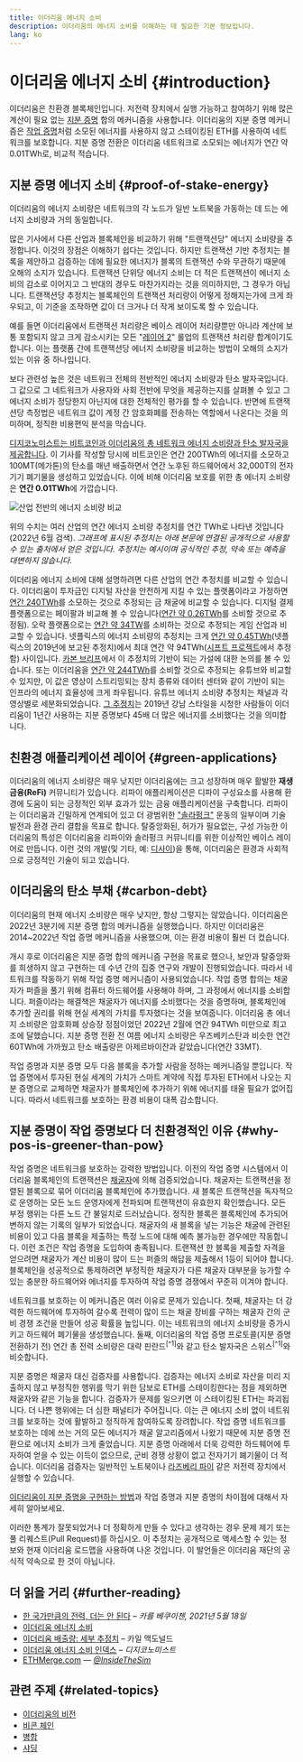 ```yaml
---
title: 이더리움 에너지 소비
description: 이더리움의 에너지 소비를 이해하는 데 필요한 기본 정보입니다.
lang: ko
---
```


# 이더리움 에너지 소비 {#introduction}

이더리움은 친환경 블록체인입니다. 저전력 장치에서 실행 가능하고 참여하기 위해 많은 계산이 필요 없는 [지분 증명](/developers/docs/consensus-mechanisms/pos) 합의 메커니즘을 사용합니다. 이더리움의 지분 증명 메커니즘은 [작업 증명](/developers/docs/consensus-mechanisms/pos)처럼 소모된 에너지를 사용하지 않고 스테이킹된 ETH를 사용하여 네트워크를 보호합니다. 지분 증명 전환은 이더리움 네트워크로 소모되는 에너지가 연간 약 0.01TWh로, 비교적 적습니다.

## 지분 증명 에너지 소비 {#proof-of-stake-energy}

이더리움의 에너지 소비량은 네트워크의 각 노드가 일반 노트북을 가동하는 데 드는 에너지 소비량과 거의 동일합니다.

많은 기사에서 다른 산업과 블록체인을 비교하기 위해 "트랜잭션당" 에너지 소비량을 추정합니다. 이것의 장점은 이해하기 쉽다는 것입니다. 하지만 트랜잭션 기반 추정치는 블록을 제안하고 검증하는 데에 필요한 에너지가 블록의 트랜잭션 수와 무관하기 때문에 오해의 소지가 있습니다. 트랜잭션 단위당 에너지 소비는 더 적은 트랜잭션이 에너지 소비의 감소로 이어지고 그 반대의 경우도 마찬가지라는 것을 의미하지만, 그 경우가 아닙니다. 트랜잭션당 추정치는 블록체인의 트랜잭션 처리량이 어떻게 정해지는가에 크게 좌우되고, 이 기준을 조작하면 값이 더 크거나 더 작게 보이도록 할 수 있습니다.

예를 들면 이더리움에서 트랜잭션 처리량은 베이스 레이어 처리량뿐만 아니라 계산에 보통 포함되지 않고 크게 감소시키는 모든 "[레이어 2](/layer-2/)" 롤업의 트랜잭션 처리량 합계이기도 합니다. 이는 플랫폼 간에 트랜잭션당 에너지 소비량을 비교하는 방법이 오해의 소지가 있는 이유 중 하나입니다.

보다 관련성 높은 것은 네트워크 전체의 전반적인 에너지 소비량과 탄소 발자국입니다. 그 값으로 그 네트워크가 사용자와 사회 전반에 무엇을 제공하는지를 살펴볼 수 있고 그 에너지 소비가 정당한지 아닌지에 대한 전체적인 평가를 할 수 있습니다. 반면에 트랜잭션당 측정법은 네트워크 값이 계정 간 암호화폐를 전송하는 역할에서 나온다는 것을 의미하며, 정직한 비용편익 분석을 막습니다.

[디지코노미스트는 비트코인과 이더리움의 총 네트워크 에너지 소비량과 탄소 발자국을 제공합니다](https://digiconomist.net/ethereum-energy-consumption). 이 기사를 작성할 당시에 비트코인은 연간 200TWh의 에너지를 소모하고 100MT(메가톤)의 탄소를 매년 배출하면서 연간 노후된 하드웨어에서 32,000T의 전자기기 폐기물을 생성하고 있었습니다. 이에 비해 이더리움 보호를 위한 총 에너지 소비량은 **연간 0.01TWh**에 가깝습니다.

![산업 전반의 에너지 소비량 비교](./energy.png)

위의 수치는 여러 산업의 연간 에너지 소비량 추정치를 연간 TWh로 나타낸 것입니다(2022년 6월 검색). _그래프에 표시된 추정치는 아래 본문에 연결된 공개적으로 사용할 수 있는 출처에서 얻은 것입니다. 추정치는 예시이며 공식적인 추정, 약속 또는 예측을 대변하지 않습니다._

이더리움 에너지 소비에 대해 설명하려면 다른 산업의 연간 추정치를 비교할 수 있습니다. 이더리움이 투자금인 디지털 자산을 안전하게 지킬 수 있는 플랫폼이라고 가정하면 [연간 240TWh](https://www.kitco.com/news/2021-05-17/Gold-s-energy-consumption-doubles-that-of-bitcoin-Galaxy-Digital.html)를 소모하는 것으로 추정되는 금 채굴에 비교할 수 있습니다. 디지털 결제 플랫폼으로는 페이팔과 비교해 볼 수 있습니다([연간 약 0.26TWh](https://app.impaakt.com/analyses/paypal-consumed-264100-mwh-of-energy-in-2020-24-from-non-renewable-sources-27261)를 소비할 것으로 추정됨). 오락 플랫폼으로는 [연간 약 34TW](https://www.researchgate.net/publication/336909520_Toward_Greener_Gaming_Estimating_National_Energy_Use_and_Energy_Efficiency_Potential)를 소비하는 것으로 추정되는 게임 산업과 비교할 수 있습니다. 넷플릭스의 에너지 소비량의 추정치는 크게 [연간 약 0.45TWh](https://s22.q4cdn.com/959853165/files/doc_downloads/2020/02/0220_Netflix_EnvironmentalSocialGovernanceReport_FINAL.pdf)(넷플릭스의 2019년에 보고된 추정치)에서 최대 연간 약 94TWh([시프트 프로젝트](https://theshiftproject.org/en/article/unsustainable-use-online-video/)에서 추정함) 사이입니다. [카본 브리프](https://www.carbonbrief.org/factcheck-what-is-the-carbon-footprint-of-streaming-video-on-netflix)에서 이 추정치의 기반이 되는 가설에 대한 논의를 볼 수 있습니다. 또는 이더리움을 [연간 약 244TWh](https://thefactsource.com/how-much-electricity-does-youtube-use/)를 소비할 것으로 추정되는 유튜브와 비교할 수 있지만, 이 값은 영상이 스트리밍되는 장치 종류와 데이터 센터와 같이 기반이 되는 인프라의 에너지 효율성에 크게 좌우됩니다. 유튜브 에너지 소비량 추정치는 채널과 각 영상별로 세분화되었습니다. [그 추정치](https://thefactsource.com/how-much-electricity-does-youtube-use/)는 2019년 강남 스타일을 시청한 사람들이 이더리움이 1년간 사용하는 지분 증명보다 45배 더 많은 에너지를 소비했다는 것을 의미합니다.

## 친환경 애플리케이션 레이어 {#green-applications}

이더리움의 에너지 소비량은 매우 낮지만 이더리움에는 크고 성장하며 매우 활발한 **재생 금융(ReFi)** 커뮤니티가 있습니다. 리파이 애플리케이션은 디파이 구성요소를 사용해 환경에 도움이 되는 긍정적인 외부 효과가 있는 금융 애플리케이션을 구축합니다. 리파이는 이더리움과 긴밀하게 연계되어 있고 더 광범위한 ["솔라펑크"](https://en.wikipedia.org/wiki/Solarpunk) 운동의 일부이며 기술 발전과 환경 관리 결합을 목표로 합니다. 탈중앙화된, 허가가 필요없는, 구성 가능한 이더리움의 특성은 이더리움을 리파이와 솔라펑크 커뮤니티를 위한 이상적인 베이스 레이어로 만듭니다. 이런 것의 개발(및 기타, 예: [디사이](/desci/))을 통해, 이더리움은 환경과 사회적으로 긍정적인 기술이 되고 있습니다.

## 이더리움의 탄소 부채 {#carbon-debt}

이더리움의 현재 에너지 소비량은 매우 낮지만, 항상 그렇지는 않았습니다. 이더리움은 2022년 3분기에 지분 증명 합의 메커니즘을 실행했습니다. 하지만 이더리움은 2014~2022년 작업 증명 메커니즘을 사용했으며, 이는 환경 비용이 훨씬 더 컸습니다.

개시 후로 이더리움은 지분 증명 합의 메커니즘 구현을 목표로 했으나, 보안과 탈중앙화를 희생하지 않고 구현하는 데 수년 간의 집중 연구와 개발이 진행되었습니다. 따라서 네트워크를 작동하기 위해 작업 증명 메커니즘이 사용되었습니다. 작업 증명 합의는 채굴자가 퍼즐을 풀기 위해 컴퓨터 하드웨어를 사용해야 하며, 그 과정에서 에너지를 소비합니다. 퍼즐이라는 해결책은 채굴자가 에너지를 소비했다는 것을 증명하며, 블록체인에 추가할 권리를 위해 현실 세계의 가치를 투자했다는 것을 보여줍니다. 이더리움 총 에너지 소비량은 암호화폐 상승장 정점이었던 2022년 2월에 연간 94TWh 미만으로 최고조에 달했습니다. 지분 증명 전환 전 여름 에너지 소비량은 우즈베키스탄과 비슷한 연간 60TWh에 가까웠고 탄소 배출량은 아제르바이잔과 같았습니다(연간 33MT).

작업 증명과 지분 증명 모두 다음 블록을 추가할 사람을 정하는 메커니즘일 뿐입니다. 작업 증명에서 투자된 현실 세계의 가치가 스마트 계약에 직접 투자된 ETH에서 나오는 지분 증명으로 교체하면 채굴자가 블록체인에 추가하기 위해 에너지를 태울 필요가 없어집니다. 따라서 네트워크를 보호하는 환경 비용이 대폭 감소합니다.

## 지분 증명이 작업 증명보다 더 친환경적인 이유 {#why-pos-is-greener-than-pow}

작업 증명은 네트워크를 보호하는 강력한 방법입니다. 이전의 작업 증명 시스템에서 이더리움 블록체인의 트랜잭션은 [채굴자](/developers/docs/consensus-mechanisms/pow/mining)에 의해 검증되었습니다. 채굴자는 트랜잭션을 정렬된 블록으로 묶어 이더리움 블록체인에 추가했습니다. 새 블록은 트랜잭션을 독자적으로 운영하는 모든 노드 운영자에게 전파되며 트랜잭션이 유효한지 확인했습니다. 모든 부정 행위는 다른 노드 간 불일치로 드러났습니다. 정직한 블록은 블록체인에 추가되어 변하지 않는 기록의 일부가 되었습니다. 채굴자의 새 블록을 넣는 기능은 채굴에 관련된 비용이 있고 다음 블록을 제출하는 특정 노드에 대해 예측 불가능한 경우에만 작동합니다. 이런 조건은 작업 증명을 도입하여 충족됩니다. 트랜잭션 한 블록을 제출할 자격을 얻으려면 채굴자가 계산 비용이 많이 드는 퍼즐의 해답을 제출해서 1등이 되어야 합니다. 블록체인을 성공적으로 통제하려면 부정직한 채굴자가 다른 채굴자 대부분을 능가할 수 있는 충분한 하드웨어와 에너지를 투자하여 작업 증명 경쟁에서 꾸준히 이겨야 합니다.

네트워크를 보호하는 이 메커니즘은 여러 이유로 문제가 있습니다. 첫째, 채굴자는 더 강력한 하드웨어에 투자하여 갈수록 전력이 많이 드는 채굴 장비를 구하는 채굴자 간의 군비 경쟁 조건을 만들어 성공 확률을 높입니다. 이는 네트워크의 에너지 소비량을 증가시키고 하드웨어 폐기물을 생성했습니다. 둘째, 이더리움의 작업 증명 프로토콜(지분 증명 전환하기 전) 연간 총 전력 소비량은 대략 핀란드<sup>[^1]</sup>와 같고 탄소 발자국은 스위스<sup>[^1]</sup>와 비슷합니다.

지분 증명은 채굴자 대신 검증자를 사용합니다. 검증자는 에너지 소비로 자산을 미리 지출하지 않고 부정직한 행위를 막기 위한 담보로 ETH를 스테이킹한다는 점을 제외하면 채굴자와 같은 기능을 합니다. 검증자가 문제를 일으키면 이 스테이킹된 ETH는 파괴됩니다. 더 나쁜 행위에는 더 심한 패널티가 주어집니다. 이는 큰 에너지 소비 없이 네트워크를 보호하는 것에 활발하고 정직하게 참여하도록 장려합니다. 작업 증명 네트워크를 보호하는 데에 쓰는 거의 모든 에너지가 채굴 알고리즘에서 나왔기 때문에 지분 증명 전환으로 에너지 소비가 크게 줄었습니다. 지분 증명 아래에서 더욱 강력한 하드웨어에 투자하여 얻을 수 있는 이득이 없으므로, 군비 경쟁 상황이 없고 전자기기 폐기물이 더 적습니다. 이더리움 검증자는 일반적인 노트북이나 [라즈베리 파이](https://ethereum-on-arm-documentation.readthedocs.io/en/latest/user-guide/ethereum2.0.html) 같은 저전력 장치에서 실행할 수 있습니다.

[이더리움이 지분 증명을 구현하는 방법](/developers/docs/consensus-mechanisms/pos)과 작업 증명과 지분 증명의 차이점에 대해서 자세히 알아보세요.

<InfoBanner emoji=":evergreen_tree:">
  이러한 통계가 잘못되었거나 더 정확하게 만들 수 있다고 생각하는 경우 문제 제기 또는 풀 리퀘스트(Pull Request)를 하십시오. 이 추정치는 공개적으로 액세스할 수 있는 정보와 현재 이더리움 로드맵을 사용하여 나온 것입니다. 이 발언들은 이더리움 재단의 공식적 약속으로 한 것이 아닙니다. 
</InfoBanner>

## 더 읽을 거리 {#further-reading}

- [한 국가만큼의 전력, 더는 안 된다](https://blog.ethereum.org/2021/05/18/country-power-no-more/) – _카를 베쿠이첸, 2021년 5월 18일_
- [이더리움 에너지 소비](https://mirror.xyz/jmcook.eth/ODpCLtO4Kq7SCVFbU4He8o8kXs418ZZDTj0lpYlZkR8)
- [이더리움 배출량: 세부 추정치](https://kylemcdonald.github.io/ethereum-emissions/) – 카일 맥도널드
- [이더리움 에너지 소비 인덱스](https://digiconomist.net/ethereum-energy-consumption/) – _디지코노미스트_
- [ETHMerge.com](https://ethmerge.com/) — *[@InsideTheSim](https://twitter.com/InsideTheSim)*

## 관련 주제 {#related-topics}

- [이더리움의 비전](/roadmap/vision/)
- [비콘 체인](/roadmap/beacon-chain)
- [병합](/roadmap/merge/)
- [샤딩](/roadmap/beacon-chain/)
